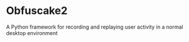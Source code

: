 # Obfuscake2
A Python framework for recording and replaying user activity in a normal desktop environment
